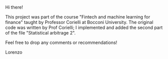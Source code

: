 Hi there!

This project was part of the course "Fintech and machine learning for finance" taught by Professor Corielli at Bocconi University.
The original code was written by Prof Corielli; I implemented and added the second part of the file "Statistical arbitrage 2".

Feel free to drop any comments or recommendations!

Lorenzo
